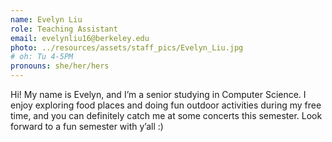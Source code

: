 ```yaml
---
name: Evelyn Liu
role: Teaching Assistant
email: evelynliu16@berkeley.edu
photo: ../resources/assets/staff_pics/Evelyn_Liu.jpg
# oh: Tu 4-5PM
pronouns: she/her/hers
---
```


Hi! My name is Evelyn, and I’m a senior studying in Computer Science. I enjoy exploring food places and doing fun outdoor activities during my free time, and you can definitely catch me at some concerts this semester. Look forward to a fun semester with y’all :)
